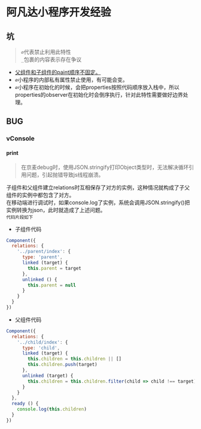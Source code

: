 # 阿凡达小程序开发经验

## 坑
>`∅`代表禁止利用此特性  
>`_`包裹的内容表示存在争议

* <u>父组件和子组件的paint顺序不固定。</u>
* `∅`小程序的内部私有属性禁止使用，有可能会变。
* `∅`小程序在初始化的时候，会把properties按照代码顺序放入栈中，所以properties的observer在初始化时会倒序执行，针对此特性需要做好边界处理。

## BUG

### vConsole

#### print
>在京麦debug时，使用JSON.stringify打印Object类型时，无法解决循环引用问题，引起抛错导致js线程崩溃。

子组件和父组件建立relations时互相保存了对方的实例，这种情况就构成了子父组件的实例中都包含了对方。  
在移动端进行调试时，如果console.log了实例，系统会调用JSON.stringify()把实例转换为json，此时就造成了上述问题。  
`代码片段如下`
* 子组件代码
```javascript
Component({
  relations: {
    '../parent/index': {
      type: 'parent',
      linked (target) {
        this.parent = target
      },
      unlinked () {
        this.parent = null
      }
    }
  }
})
```
* 父组件代码
```javascript
Component({
  relations: {
    '../child/index': {
      type: 'child',
      linked (target) {
        this.children = this.children || []
        this.children.push(target)
      },
      unlinked (target) {
        this.children = this.children.filter(child => child !== target)
      }
    }
  },
  ready () {
    console.log(this.children)
  }
})
```

